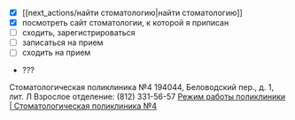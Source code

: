 - [x] [[next_actions/найти стоматологию|найти стоматологию]]
- [x] посмотреть сайт стоматологии, к которой я приписан
- [ ] сходить, зарегистрироваться
- [ ] записаться на прием
- [ ] сходить на прием
- ???

Стоматологическая поликлиника №4 194044, Беловодский пер., д. 1, лит. Л
Взрослое отделение: (812) 331-56-57
[Режим работы поликлиники | Стоматологическая поликлиника №4](https://pstom4.ru/rezhim-raboty-polikliniki/)